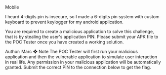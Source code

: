 Mobile

I heard 4-digits pin is insecure, so I made a 6-digits pin system with custom keyboard to prevent keylogger for my android application.

You are required to create a malicious application to solve this challenge, that is by stealing the user's application PIN. Please submit your APK file to the POC Tester once you have created a working solution.

Author: Marc
❖ Note
The POC Tester will first run your malicious application and then the vulnerable application to simulate user interaction in real life. Any permission in your malicious application will be automatically granted. Submit the correct PIN to the connection below to get the flag.
